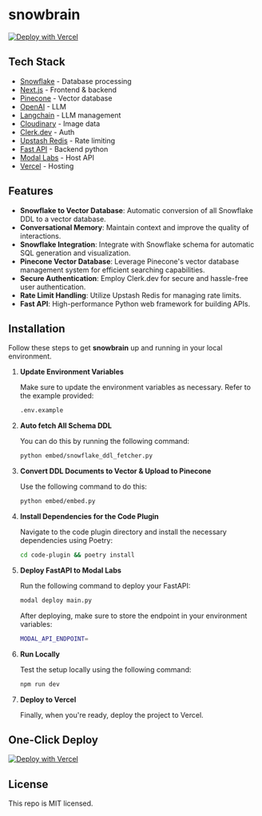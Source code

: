 # snowbrain

[![Deploy with Vercel](https://vercel.com/button)](https://vercel.com/new/clone?repository-url=https://github.com/kaarthik108/snowbrain&project-name=snowbrain&repo-name=snowbrain)


## Tech Stack
- [Snowflake](https://www.snowflake.com/) - Database processing
- [Next.js](https://nextjs.org/) - Frontend & backend
- [Pinecone](https://www.pinecone.io/) - Vector database
- [OpenAI](https://www.openai.com/) - LLM
- [Langchain](https://js.langchain.com/docs/) - LLM management
- [Cloudinary](https://cloudinary.com/) - Image data
- [Clerk.dev](https://clerk.dev/) - Auth
- [Upstash Redis](https://upstash.com/) - Rate limiting
- [Fast API](https://fastapi.tiangolo.com/) - Backend python
- [Modal Labs](https://modal.com/) - Host API
- [Vercel](https://vercel.com/) - Hosting


## Features

- **Snowflake to Vector Database**: Automatic conversion of all Snowflake DDL to a vector database.
- **Conversational Memory**: Maintain context and improve the quality of interactions.
- **Snowflake Integration**: Integrate with Snowflake schema for automatic SQL generation and visualization.
- **Pinecone Vector Database**: Leverage Pinecone's vector database management system for efficient searching capabilities.
- **Secure Authentication**: Employ Clerk.dev for secure and hassle-free user authentication.
- **Rate Limit Handling**: Utilize Upstash Redis for managing rate limits.
- **Fast API**: High-performance Python web framework for building APIs.

## Installation

Follow these steps to get **snowbrain** up and running in your local environment.

1. **Update Environment Variables**

    Make sure to update the environment variables as necessary. Refer to the example provided:

    ```bash
    .env.example
    ```

2. **Auto fetch All Schema DDL**

    You can do this by running the following command:

    ```bash
    python embed/snowflake_ddl_fetcher.py
    ```

3. **Convert DDL Documents to Vector & Upload to Pinecone**

    Use the following command to do this:

    ```bash
    python embed/embed.py
    ```

4. **Install Dependencies for the Code Plugin**

    Navigate to the code plugin directory and install the necessary dependencies using Poetry:

    ```bash
    cd code-plugin && poetry install
    ```

5. **Deploy FastAPI to Modal Labs**

    Run the following command to deploy your FastAPI:

    ```bash
    modal deploy main.py
    ```

    After deploying, make sure to store the endpoint in your environment variables:

    ```bash
    MODAL_API_ENDPOINT=
    ```

6. **Run Locally**

    Test the setup locally using the following command:

    ```bash
    npm run dev
    ```

7. **Deploy to Vercel**

    Finally, when you're ready, deploy the project to Vercel.


## One-Click Deploy

[![Deploy with Vercel](https://vercel.com/button)](https://vercel.com/new/clone?repository-url=https://github.com/kaarthik108/snowbrain&project-name=snowbrain&repo-name=snowbrain)

## License

This repo is MIT licensed.